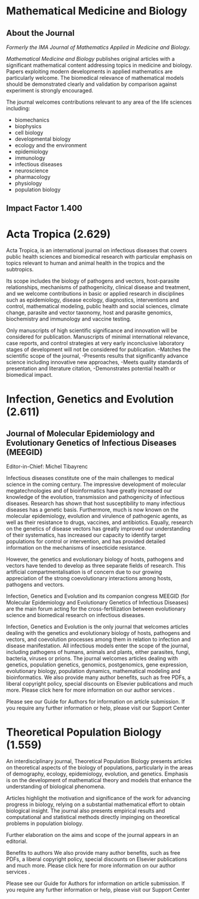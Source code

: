 # Mathematical Medicine and Biology

## About the Journal

*Formerly the IMA Journal of Mathematics Applied in Medicine and Biology.*

*Mathematical Medicine and Biology* publishes original articles with a significant mathematical content addressing topics in medicine and biology. Papers exploiting modern developments in applied mathematics are particularly welcome. The biomedical relevance of mathematical models should be demonstrated clearly and validation by comparison against experiment is strongly encouraged.

The journal welcomes contributions relevant to any area of the life sciences including:

- biomechanics
- biophysics
- cell biology
- developmental biology
- ecology and the environment
- epidemiology
- immunology
- infectious diseases
- neuroscience
- pharmacology
- physiology
- population biology

## Impact Factor 1.400

# Acta Tropica (2.629)
Acta Tropica, is an international journal on infectious diseases that covers public health sciences and biomedical research with particular emphasis on topics relevant to human and animal health in the tropics and the subtropics.

Its scope includes the biology of pathogens and vectors, host-parasite relationships, mechanisms of pathogenicity, clinical disease and treatment, and we welcome contributions in basic or applied research in disciplines such as epidemiology, disease ecology, diagnostics, interventions and control, mathematical modeling, public health and social sciences, climate change, parasite and vector taxonomy, host and parasite genomics, biochemistry and immunology and vaccine testing.

Only manuscripts of high scientific significance and innovation will be considered for publication. Manuscripts of minimal international relevance, case reports, and control strategies at very early inconclusive laboratory stages of development will not be considered for publication.
-Matches the scientific scope of the journal,
-Presents results that significantly advance science including innovative new approaches,
-Meets quality standards of presentation and literature citation,
-Demonstrates potential health or biomedical impact.

# Infection, Genetics and Evolution (2.611)
## Journal of Molecular Epidemiology and Evolutionary Genetics of Infectious Diseases (MEEGID)
Editor-in-Chief: Michel Tibayrenc

Infectious diseases constitute one of the main challenges to medical science in the coming century. The impressive development of molecular megatechnologies and of bioinformatics have greatly increased our knowledge of the evolution, transmission and pathogenicity of infectious diseases. Research has shown that host susceptibility to many infectious diseases has a genetic basis. Furthermore, much is now known on the molecular epidemiology, evolution and virulence of pathogenic agents, as well as their resistance to drugs, vaccines, and antibiotics. Equally, research on the genetics of disease vectors has greatly improved our understanding of their systematics, has increased our capacity to identify target populations for control or intervention, and has provided detailed information on the mechanisms of insecticide resistance.

However, the genetics and evolutionary biology of hosts, pathogens and vectors have tended to develop as three separate fields of research. This artificial compartmentalisation is of concern due to our growing appreciation of the strong coevolutionary interactions among hosts, pathogens and vectors.

Infection, Genetics and Evolution and its companion congress MEEGID (for Molecular Epidemiology and Evolutionary Genetics of Infectious Diseases) are the main forum acting for the cross-fertilization between evolutionary science and biomedical research on infectious diseases.

Infection, Genetics and Evolution is the only journal that welcomes articles dealing with the genetics and evolutionary biology of hosts, pathogens and vectors, and coevolution processes among them in relation to infection and disease manifestation. All infectious models enter the scope of the journal, including pathogens of humans, animals and plants, either parasites, fungi, bacteria, viruses or prions. The journal welcomes articles dealing with genetics, population genetics, genomics, postgenomics, gene expression, evolutionary biology, population dynamics, mathematical modeling and bioinformatics. We also provide many author benefits, such as free PDFs, a liberal copyright policy, special discounts on Elsevier publications and much more. Please click here for more information on our author services .

Please see our Guide for Authors for information on article submission. If you require any further information or help, please visit our Support Center

# Theoretical Population Biology (1.559)
An interdisciplinary journal, Theoretical Population Biology presents articles on theoretical aspects of the biology of populations, particularly in the areas of demography, ecology, epidemiology, evolution, and genetics. Emphasis is on the development of mathematical theory and models that enhance the understanding of biological phenomena.

Articles highlight the motivation and significance of the work for advancing progress in biology, relying on a substantial mathematical effort to obtain biological insight. The journal also presents empirical results and computational and statistical methods directly impinging on theoretical problems in population biology.

Further elaboration on the aims and scope of the journal appears in an editorial.

Benefits to authors
We also provide many author benefits, such as free PDFs, a liberal copyright policy, special discounts on Elsevier publications and much more. Please click here for more information on our author services .

Please see our Guide for Authors for information on article submission. If you require any further information or help, please visit our Support Center